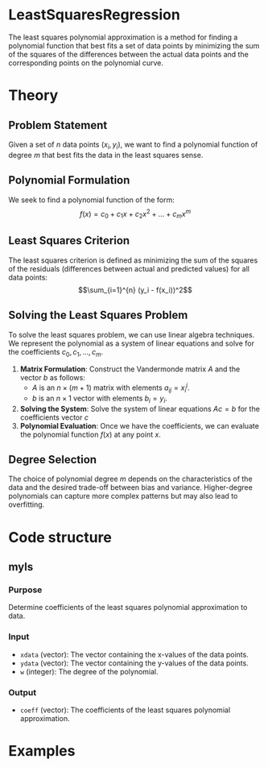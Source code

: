 # LeastSquaresRegression

The least squares polynomial approximation is a method for finding a polynomial function that best fits a set of data points by minimizing the sum of the squares of the differences between the actual data points and the corresponding points on the polynomial curve.

# Theory

## Problem Statement

Given a set of $n$ data points $(x_i, y_i)$, we want to find a polynomial function of degree $m$ that best fits the data in the least squares sense.

## Polynomial Formulation

We seek to find a polynomial function of the form:
 $$f(x) = c_0 + c_1x + c_2x^2 + \ldots + c_mx^m$$

## Least Squares Criterion

The least squares criterion is defined as minimizing the sum of the squares of the residuals (differences between actual and predicted values) for all data points:
$$\sum_{i=1}^{n} (y_i - f(x_i))^2$$

## Solving the Least Squares Problem

To solve the least squares problem, we can use linear algebra techniques. We represent the polynomial as a system of linear equations and solve for the coefficients $c_0, c_1, \ldots, c_m$.

1. **Matrix Formulation**: Construct the Vandermonde matrix $A$ and the vector $b$ as follows:
   - $A$ is an $n \times (m+1)$ matrix with elements $a_{ij} = x_i^j$.
   - $b$ is an $n \times 1$ vector with elements $b_i = y_i$.
2. **Solving the System**: Solve the system of linear equations $Ac = b$ for the coefficients vector $c$
3. **Polynomial Evaluation**: Once we have the coefficients, we can evaluate the polynomial function $f(x)$ at any point $x$.

## Degree Selection

The choice of polynomial degree $m$ depends on the characteristics of the data and the desired trade-off between bias and variance. Higher-degree polynomials can capture more complex patterns but may also lead to overfitting.

# Code structure

## myls

### Purpose
Determine coefficients of the least squares polynomial approximation to data.

### Input
- `xdata` (vector): The vector containing the x-values of the data points.
- `ydata` (vector): The vector containing the y-values of the data points.
- `w` (integer): The degree of the polynomial.

### Output
- `coeff` (vector): The coefficients of the least squares polynomial approximation.

# Examples
